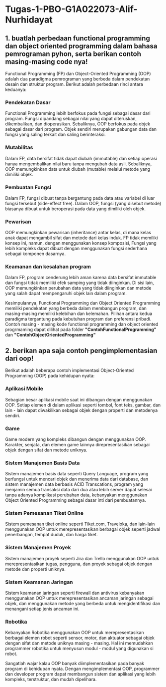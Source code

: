 # Tugas-1-PBO-G1A022073-Alif-Nurhidayat

## 1. buatlah perbedaan functional programming dan object oriented programming dalam bahasa pemrograman pyhon, serta berikan contoh masing-masing code nya!
   Functional Programming (FP) dan Object-Oriented Programming (OOP) adalah dua paradigma pemrograman yang berbeda dalam pendekatan desain dan struktur program. Berikut adalah perbedaan rinci antara keduanya:
   
### Pendekatan Dasar
Functional Programming lebih berfokus pada fungsi sebagai dasar dari program. Fungsi dipandang sebagai nilai yang dapat diteruskan, dikembalikan, dan dioperasikan. Sebaliknya, OOP berfokus pada objek sebagai dasar dari program. Objek sendiri merupakan gabungan data dan fungsi yang saling terkait dan saling berinteraksi.   
           
### Mutabilitas
Dalam FP, data bersifat tidak dapat diubah (immutable) dan setiap operasi hanya mengembalikan nilai baru tanpa mengubah data asli. Sebaliknya, OOP memungkinkan data untuk diubah (mutable) melalui metode yang dimiliki objek.    

### Pembuatan Fungsi
Dalam FP, fungsi dibuat tanpa bergantung pada data atau variabel di luar fungsi tersebut (side-effect free). Dalam OOP, fungsi (yang disebut metode) biasanya dibuat untuk beroperasi pada data yang dimiliki oleh objek.          

### Pewarisan
OOP memungkinkan pewarisan (inheritance) antar kelas, di mana kelas anak dapat mengambil sifat dan metode dari kelas induk. FP tidak memiliki konsep ini, namun, dengan menggunakan konsep komposisi, Fungsi yang lebih kompleks dapat dibuat dengan menggunakan fungsi sederhana sebagai komponen dasarnya.

### Keamanan dan kesalahan program
Dalam FP, program cenderung lebih aman karena data bersifat immutable dan fungsi tidak memiliki efek samping yang tidak diinginkan. Di sisi lain, OOP    memungkinkan perubahan data yang tidak diinginkan dan metode yang salah dapat mempengaruhi objek lain dalam program.    
   
Kesimpulannya, Functional Programming dan Object Oriented Programming memiliki pendekatan yang berbeda dalam membangun program, dan masing-masing memiliki kelebihan dan kelemahan. Pilihan antara kedua paradigma tergantung pada kebutuhan program dan preferensi pribadi. Contoh masing - masing kode functional programming dan object oriented progrmaming dapat dilihat pada folder **"ContohFunctionalProgramming"** dan **"ContohObjectOrientedProgramming"**

## 2. berikan apa saja contoh pengimplementasian dari oop!
  Berikut adalah beberapa contoh implementasi Object-Oriented Programming (OOP) pada kehidupan nyata:
### Aplikasi Mobile
Sebagian besar aplikasi mobile saat ini dibangun dengan menggunakan OOP. Setiap elemen di dalam aplikasi seperti tombol, font teks, gambar, dan lain - lain dapat diwakilikan sebagai objek dengan properti dan metodenya sendiri.

### Game
Game modern yang kompleks dibangun dengan menggunakan OOP. Karakter, senjata, dan elemen game lainnya direpresentasikan sebagai objek dengan sifat dan metode uniknya.

### Sistem Manajemen Basis Data
Sistem manajemen basis data seperti Query Language, program yang berfungsi untuk mencari objek dan menerima data dari database, dan sistem manajemen data berbasis ACID Transcations, program yang menjamin semua transaksi data dari dua atau lebih server dapat selesai tanpa adanya komplikasi perubahan data, kebanyakan menggunakan Object Oriented Programming sebagai dasar inti dari pembuatannya.

### Sistem Pemesanan Tiket Online
Sistem pemesanan tiket online seperti Tiket.com, Traveloka, dan lain-lain menggunakan OOP untuk merepresentasikan berbagai objek seperti jadwal penerbangan, tempat duduk, dan harga tiket.

### Sistem Manajemen Proyek
Sistem manajemen proyek seperti Jira dan Trello menggunakan OOP untuk merepresentasikan tugas, pengguna, dan proyek sebagai objek dengan metode dan properti uniknya.

### Sistem Keamanan Jaringan
Sistem keamanan jaringan seperti firewall dan antivirus kebanyakan menggunakan OOP untuk merepresentasikan ancaman jaringan sebagai objek, dan menggunakan metode yang berbeda untuk mengidentifikasi dan menangani setiap jenis ancaman ini.

### Robotika
Kebanyakan Robotika menggunakan OOP untuk merepresentasikan berbagai elemen robot seperti sensor, motor, dan aktuator sebagai objek dengan sifat dan metode uniknya masing - masing. Hal ini memudahkan programmer robotika untuk menyusun modul - modul yang digunakan si robot.      

Sangatlah wajar kalau OOP banyak diimplementasikan pada banyak program di kehidupan nyata. Dengan mengimplementasi OOP, programmer dan developer program dapat membangun sistem dan aplikasi yang lebih kompleks, terstruktur, dan mudah dipelihara.

